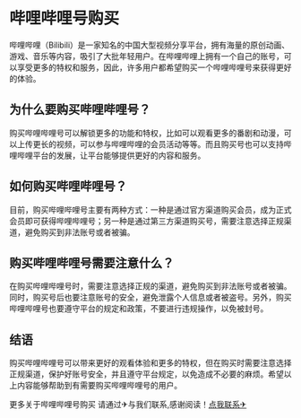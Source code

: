# 哔哩哔哩号购买

哔哩哔哩（Bilibili）是一家知名的中国大型视频分享平台，拥有海量的原创动画、游戏、音乐等内容，吸引了大批年轻用户。在哔哩哔哩上拥有一个自己的账号，可以享受更多的特权和服务，因此，许多用户都希望购买一个哔哩哔哩号来获得更好的体验。

## 为什么要购买哔哩哔哩号？

购买哔哩哔哩号可以解锁更多的功能和特权，比如可以观看更多的番剧和动漫，可以上传更长的视频，可以参与哔哩哔哩的会员活动等等。而且购买号也可以支持哔哩哔哩平台的发展，让平台能够提供更好的内容和服务。

## 如何购买哔哩哔哩号？

目前，购买哔哩哔哩号主要有两种方式：一种是通过官方渠道购买会员，成为正式会员即可获得哔哩哔哩号；另一种是通过第三方渠道购买号，需要注意选择正规渠道，避免购买到非法账号或者被骗。

## 购买哔哩哔哩号需要注意什么？

在购买哔哩哔哩号时，需要注意选择正规的渠道，避免购买到非法账号或者被骗。同时，购买号后也要注意账号的安全，避免泄露个人信息或者被盗号。另外，购买哔哩哔哩号也要遵守平台的规定和政策，不要进行违规操作，以免被封号。

## 结语

购买哔哩哔哩号可以带来更好的观看体验和更多的特权，但在购买时需要注意选择正规渠道，保护好账号安全，并且遵守平台规定，以免造成不必要的麻烦。希望以上内容能够帮助到有需要购买哔哩哔哩号的用户。

更多关于哔哩哔哩号购买 请通过✈与我们联系,感谢阅读！[点我联系✈](https://www.G208.com)